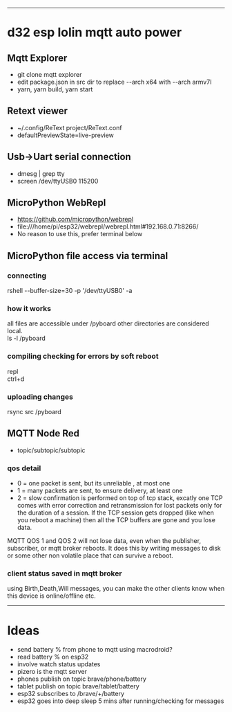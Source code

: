 
---
# d32 esp lolin mqtt auto power
## Mqtt Explorer
* git clone mqtt explorer
* edit package.json in src dir to replace --arch x64 with --arch armv7l
* yarn, yarn build, yarn start
## Retext viewer
*  ~/.config/ReText project/ReText.conf
* defaultPreviewState=live-preview
## Usb->Uart serial connection
* dmesg | grep tty
* screen /dev/ttyUSB0 115200
## MicroPython WebRepl
* https://github.com/micropython/webrepl
* file:///home/pi/esp32/webrepl/webrepl.html#192.168.0.71:8266/
* No reason to use this, prefer terminal below
## MicroPython file access via terminal
### connecting
rshell --buffer-size=30 -p '/dev/ttyUSB0' -a  
### how it works
all files are accessible under /pyboard  other directories are considered local.  
ls -l /pyboard
### compiling checking for errors by soft reboot
repl  
ctrl+d  
### uploading changes
rsync src /pyboard
## MQTT Node Red
* topic/subtopic/subtopic
### qos detail
* 0  = one packet is sent, but its unreliable , at most one
* 1 =  many packets are sent, to ensure delivery, at least one
*  2 = slow confirmation is performed on top of tcp stack, excatly one
TCP comes with error correction and retransmission for lost packets only for the duration of a session. If the TCP session gets dropped (like when you reboot a machine) then all the TCP buffers are gone and you lose data.

MQTT QOS 1 and QOS 2 will not lose data, even when the publisher, subscriber, or mqtt broker reboots. It does this by writing messages to disk or some other non volatile place that can survive a reboot.

### client status saved in mqtt broker
using Birth,Death,Will messages, you can make the other clients know when this device is online/offline etc.

---
# Ideas 
* send battery % from phone to mqtt using macrodroid?
* read battery % on esp32
* involve watch status updates
* pizero is the mqtt server
* phones publish on topic brave/phone/battery
* tablet publish on topic brave/tablet/battery
* esp32 subscribes to /brave/+/battery
* esp32 goes into deep sleep 5 mins after running/checking for messages
